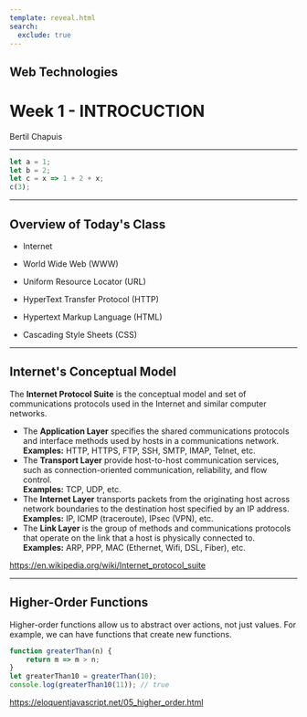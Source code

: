 ```yaml
---
template: reveal.html
search:
  exclude: true
---
```


## Web Technologies
# Week 1 - INTROCUCTION
Bertil Chapuis

---

```js [1-2|3|4]
let a = 1;
let b = 2;
let c = x => 1 + 2 + x;
c(3);
```

---

## <i class="fas fa-tasks"></i> Overview of Today's Class

- Internet

- World Wide Web (WWW)

- Uniform Resource Locator (URL)

- HyperText Transfer Protocol (HTTP)

- Hypertext Markup Language (HTML) 

- Cascading Style Sheets (CSS)

---

## Internet's Conceptual Model

The <b>Internet Protocol Suite</b> is the conceptual model and set of communications protocols used in the Internet and similar computer networks.
- The <b>Application Layer</b> specifies the shared communications protocols and interface methods used by hosts in a communications network.<br>**Examples:** HTTP, HTTPS, FTP, SSH, SMTP, IMAP, Telnet, etc.
- The <b>Transport Layer</b> provide host-to-host communication services, such as connection-oriented communication, reliability, and flow control.<br>**Examples:** TCP, UDP, etc.
- The <b>Internet Layer</b> transports packets from the originating host across network boundaries to the destination host specified by an IP address.<br>**Examples:** IP, ICMP (traceroute), IPsec (VPN), etc.
- The <b>Link Layer</b> is the group of methods and communications protocols that operate on the link that a host is physically connected to.<br>**Examples:** ARP, PPP, MAC (Ethernet, Wifi, DSL, Fiber), etc.

https://en.wikipedia.org/wiki/Internet_protocol_suite

---

## <i class="fab fa-js"></i> Higher-Order Functions

Higher-order functions allow us to abstract over actions, not just values. 
For example, we can have functions that create new functions.

```js
function greaterThan(n) {
	return m => m > n;
}
let greaterThan10 = greaterThan(10);
console.log(greaterThan10(11)); // true
```

https://eloquentjavascript.net/05_higher_order.html
